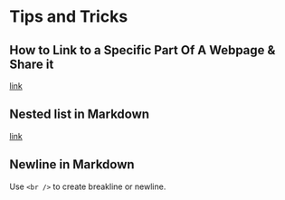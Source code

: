 # Tips and Tricks

## How to Link to a Specific Part Of A Webpage & Share it

[link](https://techwiser.com/specific-part-of-a-webpage/)


## Nested list in Markdown

[link](https://stackoverflow.com/questions/37575916/how-to-markdown-nested-list-items-in-bitbucket#answer-37594372)


## Newline in Markdown

Use `<br />` to create breakline or newline.